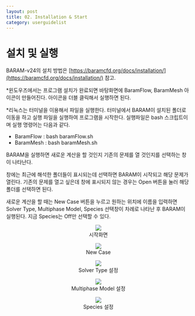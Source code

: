 ```yaml
---
layout: post
title: 02. Installation & Start
category: userguidelist
---
```


# 설치 및 실행

BARAM-v24의 설치 방법은 [https://baramcfd.org/docs/installation/](https://baramcfd.org/docs/installation/) 참고.

*윈도우즈에서는 프로그램 설치가 완료되면 바탕화면에 BaramFlow, BaramMesh 아이콘이 만들어진다. 아이콘을 더블 클릭해서 실행하면 된다.

*리눅스는 터미널을 이용해서 파일을 실행한다. 터미널에서 BARAM이 설치된 폴더로 이동을 하고 실행 파일을 실행하여 프로그램을 시작한다. 실행파일은 bash 스크립트이며 실행 명령어는 다음과 같다. 

* BaramFlow : bash baramFlow.sh
* BaramMesh : bash baramMesh.sh

BARAM을 실행하면 새로운 계산을 할 것인지 기존의 문제를 열 것인지를 선택하는 창이 나타난다.

창에는 최근에 해석한 폴더들이 표시되는데 선택하면 BARAM이 시작되고 해당 문제가 열린다. 기존의 문제를 열고 싶은데 창에 표시되지 않는 경우는 Open 버튼을 눌러 해당 폴더를 선택하면 된다. 

새로운 계산을 할 때는 New Case 버튼을 누르고 원하는 위치에 이름을 입력하면 Solver Type, Multiphase Model, Species 선택창이 차례로 나타난 후 BARAM이 실행된다. 지금 Species는 Off만 선택할 수 있다. 

<p align='center'>
    <img src="https://github.com/nextfoam/baram-pages/raw/main/screenshots/pic/launcher1.png"><br> 시작화면
</p>

 
<p align='center'>
    <img src="https://github.com/nextfoam/baram-pages/raw/main/screenshots/pic/launcher2.png"><br> New Case
</p>


<p align='center'>
    <img src="https://github.com/nextfoam/baram-pages/raw/main/screenshots/pic/launcher3.png"><br> Solver Type 설정
</p>

 
<p align='center'>
    <img src="https://github.com/nextfoam/baram-pages/raw/main/screenshots/pic/launcher4.png"><br> Multiphase Model 설정
</p>

 
<p align='center'>
    <img src="https://github.com/nextfoam/baram-pages/raw/main/screenshots/pic/launcher5.png"><br> Species 설정
</p>


